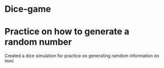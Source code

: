 # Dice-game
<h1>Practice on how to generate a random number</h1>
<P>Created a dice simulation for practice on generating ramdom information on html</P>